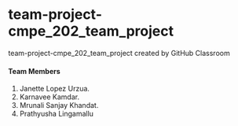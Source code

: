 # team-project-cmpe_202_team_project
team-project-cmpe_202_team_project created by GitHub Classroom


#### Team Members
1. Janette Lopez Urzua. 
2. Karnavee Kamdar. 
3. Mrunali Sanjay Khandat. 
4. Prathyusha Lingamallu
